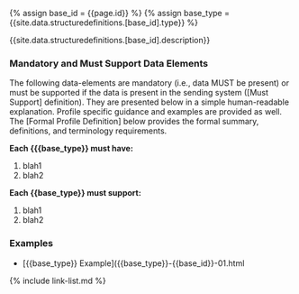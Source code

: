 
{% assign base_id = {{page.id}} %}
{% assign base_type = {{site.data.structuredefinitions.[base_id].type}} %}

{{site.data.structuredefinitions.[base_id].description}}

### Mandatory and Must Support Data Elements

The following data-elements are mandatory (i.e., data MUST be present) or must be supported if the data is present in the sending system ([Must Support] definition). They are presented below in a simple human-readable explanation.  Profile specific guidance and examples are provided as well.  The [Formal Profile Definition] below provides the  formal summary, definitions, and  terminology requirements.

**Each {{{base_type}} must have:**

1. blah1
1. blah2

**Each {{base_type}} must support:**

1. blah1
1. blah2

### Examples

- [{{base_type}} Example]({{base_type}}-{{base_id}}-01.html

{% include link-list.md %}
